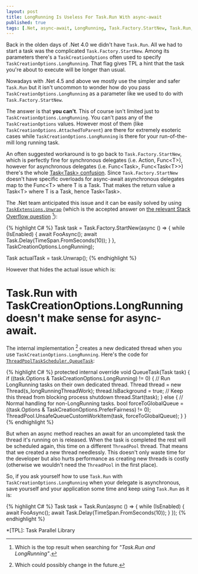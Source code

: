 ```yaml
---
layout: post
title: LongRunning Is Useless For Task.Run With async-await
published: true
tags: [.Net, async-await, LongRunning, Task.Factory.StartNew, Task.Run, TaskCreationOptions]
---
```


Back in the olden days of .Net 4.0 we didn't have `Task.Run`. All we had to start a task was the complicated `Task.Factory.StartNew`. Among its parameters there's a `TaskCreationOptions` often used to specify `TaskCreationOptions.LongRunning`. That flag gives TPL a hint that the task you're about to execute will be longer than usual.

Nowadays with .Net 4.5 and above we mostly use the simpler and safer `Task.Run` but it isn't uncommon to wonder how do you pass `TaskCreationOptions.LongRunning` as a parameter like we used to do with `Task.Factory.StartNew`.

The answer is that **you can't**. This of course isn't limited just to `TaskCreationOptions.LongRunning`. You can't pass any of the `TaskCreationOptions` values. However most of them (like `TaskCreationOptions.AttachedToParent`) are there for extremely esoteric cases while `TaskCreationOptions.LongRunning` is there for your run-of-the-mill long running task.

An often suggested workaround is to go back to `Task.Factory.StartNew`, which is perfectly fine for synchronous delegates (i.e. Action, Func&lt;T&gt;), however for asynchronous delegates (i.e. Func&lt;Task&gt;, Func&lt;Task&lt;T&gt;&gt;) there's the whole [Task&lt;Task&gt; confusion](http://stackoverflow.com/a/24777502/885318). Since `Task.Factory.StartNew` doesn't have specific overloads for async-await asynchronous delegates map to the Func&lt;T&gt; where T is a Task. That makes the return value a Task&lt;T&gt; where T is a Task, hence Task&lt;Task&gt;.

The .Net team anticipated this issue and it can be easily solved by using [`TaskExtensions.Unwrap`](https://msdn.microsoft.com/en-us/library/dd780917(v=vs.110).aspx) (which is the accepted answer on [the relevant Stack Overflow question](http://stackoverflow.com/q/26921191/885318) [^1]):

{% highlight C# %}
Task<Task> task = Task.Factory.StartNew(async () =>
{
    while (IsEnabled)
    {
        await FooAsync();
        await Task.Delay(TimeSpan.FromSeconds(10));
    }
}, TaskCreationOptions.LongRunning);

Task actualTask = task.Unwrap();
{% endhighlight %}

However that hides the actual issue which is:

# Task.Run with TaskCreationOptions.LongRunning doesn't make sense for async-await.

The internal implementation [^2] creates a new dedicated thread when you use `TaskCreationOptions.LongRunning`. Here's the code for [`ThreadPoolTaskScheduler.QueueTask`](http://referencesource.microsoft.com/#mscorlib/system/threading/Tasks/ThreadPoolTaskScheduler.cs,55):

{% highlight C# %}
protected internal override void QueueTask(Task task)
{
    if ((task.Options & TaskCreationOptions.LongRunning) != 0)
    {
        // Run LongRunning tasks on their own dedicated thread.
        Thread thread = new Thread(s_longRunningThreadWork);
        thread.IsBackground = true; // Keep this thread from blocking process shutdown
        thread.Start(task);
    }
    else
    {
        // Normal handling for non-LongRunning tasks.
        bool forceToGlobalQueue = ((task.Options & TaskCreationOptions.PreferFairness) != 0);
        ThreadPool.UnsafeQueueCustomWorkItem(task, forceToGlobalQueue);
    }
}
{% endhighlight %}

But when an async method reaches an await for an uncompleted task the thread it's running on is released. When the task is completed the rest will be scheduled again, this time on a different `ThreadPool` thread. That means that we created a new thread needlessly. This doesn't only waste time for the developer but also hurts performance as creating new threads is costly (otherwise we wouldn't need the `ThreadPool` in the first place).

So, if you ask yourself how to use `Task.Run` with `TaskCreationOptions.LongRunning` when your delegate is asynchronous, save yourself and your application some time and keep using `Task.Run` as it is:

{% highlight C# %}
Task task = Task.Run(async () =>
{
    while (IsEnabled)
    {
        await FooAsync();
        await Task.Delay(TimeSpan.FromSeconds(10));
    }
});
{% endhighlight %}

[^1]: Which is the top result when searching for *"Task.Run and LongRunning"*.
[^2]: Which could possibly change in the future.

*[TPL]: Task Parallel Library